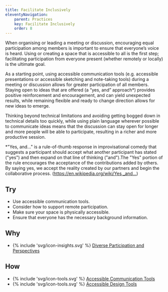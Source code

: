 ```yaml
---
title: Facilitate Inclusively
eleventyNavigation:
    parent: Practices
    key: Facilitate Inclusively
    order: 8
---
```


When organising or leading a meeting or discussion, encouraging equal participation among members is important to ensure
that everyone’s voice is heard. Using or creating a space that is accessible to all is the first step; facilitating
participation from everyone present (whether remotely or locally) is the ultimate goal.

As a starting point, using accessible communication tools (e.g. accessible presentations or accessible sketching and
note-taking tools) during a meeting or discussion allows for greater participation of all members. Staying open to ideas
that are offered (a “yes, and” approach*) provides positive reinforcement and encouragement, and can yield unexpected
results, while remaining flexible and ready to change direction allows for new ideas to emerge.

Thinking beyond technical limitations and avoiding getting bogged down in technical details too quickly, while using
plain language wherever possible to communicate ideas means that the discussion can stay open for longer and more people
will be able to participate, resulting in a richer and more productive session.

*"Yes, and..." is a rule-of-thumb response in improvisational comedy that suggests a participant should accept what
another participant has stated ("yes") and then expand on that line of thinking ("and").The "Yes" portion of the rule
encourages the acceptance of the contributions added by others. By saying yes, we accept the reality created by our
partners and begin the collaborative process. (<https://en.wikipedia.org/wiki/Yes,_and...>)

## Try

* Use accessible communication tools.
* Consider how to support remote participation.
* Make sure your space is physically accessible.
* Ensure that everyone has the necessary background information.

## Why

* {% include 'svg/icon-insights.svg' %} [Diverse Participation and Perspectives](/insights/DiverseParticipationAndPerspectives.html)

## How

* {% include 'svg/icon-tools.svg' %} [Accessible Communication Tools](/tools/AccessibleCommunicationTools.html)
* {% include 'svg/icon-tools.svg' %} [Accessible Design Tools](/tools/AccessibleDesignTools.html)

